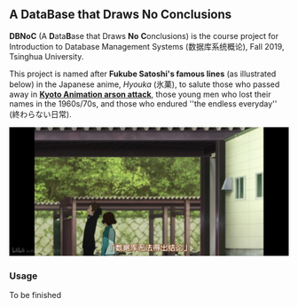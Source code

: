 ## A DataBase that Draws No Conclusions

**DBNoC** (A **D**ata**B**ase that Draws **No** **C**onclusions) is the course project for Introduction to Database Management Systems (数据库系统概论), Fall 2019, Tsinghua University.

This project is named after **Fukube Satoshi's famous lines** (as illustrated below) in the Japanese anime, *Hyouka* (氷菓), to salute those who passed away in **[Kyoto Animation arson attack](https://en.wikipedia.org/wiki/Kyoto_Animation_arson_attack)**, those young men who lost their names in the 1960s/70s, and those who endured ''the endless everyday'' (終わらない日常).

![hyouka](hyouka.png)


### Usage

To be finished


